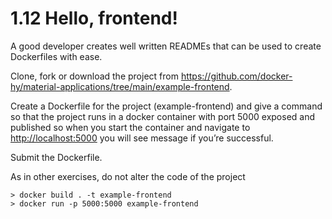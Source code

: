 # 1.12 Hello, frontend!

A good developer creates well written READMEs that can be used to create Dockerfiles with ease.

Clone, fork or download the project from <https://github.com/docker-hy/material-applications/tree/main/example-frontend>.

Create a Dockerfile for the project (example-frontend) and give a command so that the project runs in a docker container with port 5000 exposed and published so when you start the container and navigate to <http://localhost:5000> you will see message if you’re successful.

Submit the Dockerfile.

As in other exercises, do not alter the code of the project

```
> docker build . -t example-frontend
> docker run -p 5000:5000 example-frontend
```
